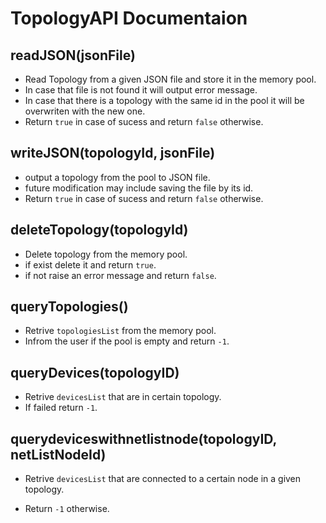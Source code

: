 # TopologyAPI Documentaion

## readJSON(jsonFile)
 *  Read Topology from a given JSON file and store it in the memory pool.
 *  In case that file is not found it will output error  message.
 *  In case that there is a topology with the same id in the pool it will be overwriten with the new one.
 * Return `true` in case of sucess and return `false` otherwise.

## writeJSON(topologyId, jsonFile)
 *  output a topology from the pool to JSON file.
 *  future modification may include saving the file by its id.
 * Return `true` in case of sucess and return `false` otherwise.

##  deleteTopology(topologyId)
 * Delete topology from the memory pool.
 * if exist delete it and return `true`.
 * if not raise an error message and return `false`.

##  queryTopologies()
 * Retrive `topologiesList` from the memory pool.
 * Infrom the user if the pool is empty and return `-1`.

## queryDevices(topologyID)
 * Retrive `devicesList` that are in certain topology.
 * If failed return `-1`.

##  querydeviceswithnetlistnode(topologyID, netListNodeId)
 * Retrive `devicesList` that are connected to a certain node in a given topology.

 * Return `-1` otherwise.
